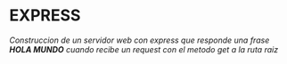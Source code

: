 # EXPRESS

*Construccion de un servidor web con express que responde una frase **HOLA MUNDO** cuando recibe un request con el metodo get a la ruta raiz*


